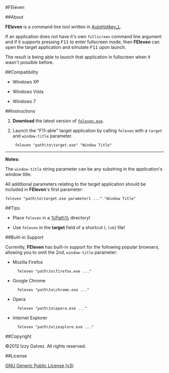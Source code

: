 #FEleven

##About

**FEleven** is a command line tool written in [AutoHotkey_L](http://l.autohotkey.net/).

If an application does not have it's own `fullscreen` command line argument and if it supports pressing <kbd>F11</kbd> to enter fullscreen mode, then **FEleven** can open the target application and simulate <kbd>F11</kbd> upon launch.

The result is being able to launch that application in fullscreen when it wasn't possible before.

##Compatibility

- Windows XP

- Windows Vista

- Windows 7

##Instructions

1. **Download** the latest version of [`feleven.exe`](https://github.com/iglvzx/FEleven/downloads).

2. Launch the "F11-able" target application by calling `feleven` with a `target` and `window-title` parameter.

        feleven "path\to\target.exe" "Window Title"

---

**Notes:**

The `window-title` string parameter can be any substring in the application's window title.

All additional parameters relating to the target application should be included in **FEleven**'s first parameter:

    feleven "path\to\target.exe parameter1 ..." "Window Title"

##Tips

- Place `feleven` in a [%Path%](https://en.wikipedia.org/wiki/PATH_%28variable%29) directory!

- Use `feleven` in the **target** field of a shortcut (`.lnk`) file!

##Built-in Support

Currently, **FEleven** has built-in support for the following popular browsers, allowing you to omit the 2nd,  `window-title` parameter:

- Mozilla Firefox

        feleven "path\to\firefox.exe ..."

- Google Chrome

        feleven "path\to\chrome.exe ..."

- Opera

        feleven "path\to\opera.exe ..."

- Internet Explorer

        feleven "path\to\iexplore.exe ..."

##Copyright

&copy;2012 Izzy Galvez. All rights reserved.

##License

[GNU Generic Public License (v3)](https://www.gnu.org/licenses/gpl-3.0.txt)
